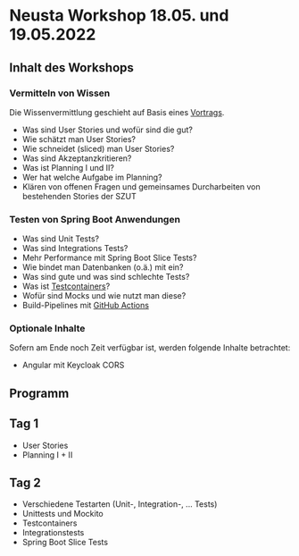 # Neusta Workshop 18.05. und 19.05.2022

## Inhalt des Workshops

### Vermitteln von Wissen

Die Wissenvermittlung geschieht auf Basis eines [Vortrags](assets/nsd_workshop_szut_user_stories_und_testen.pdf).

* Was sind User Stories und wofür sind die gut?
* Wie schätzt man User Stories?
* Wie schneidet (sliced) man User Stories?
* Was sind Akzeptanzkritieren?
* Was ist Planning I und II?
* Wer hat welche Aufgabe im Planning?
* Klären von offenen Fragen und gemeinsames Durcharbeiten von bestehenden Stories der SZUT

### Testen von Spring Boot Anwendungen

* Was sind Unit Tests?
* Was sind Integrations Tests?
* Mehr Performance mit Spring Boot Slice Tests?
* Wie bindet man Datenbanken (o.ä.) mit ein? 
* Was sind gute und was sind schlechte Tests?
* Was ist [Testcontainers](https://www.testcontainers.org/)?
* Wofür sind Mocks und wie nutzt man diese?
* Build-Pipelines mit [GitHub Actions](https://github.com/features/actions)

### Optionale Inhalte

Sofern am Ende noch Zeit verfügbar ist, werden folgende Inhalte betrachtet:

* Angular mit Keycloak CORS

## Programm

## Tag 1

* User Stories
* Planning I + II

## Tag 2

* Verschiedene Testarten (Unit-, Integration-, ... Tests)
* Unittests und Mockito
* Testcontainers
* Integrationstests
* Spring Boot Slice Tests